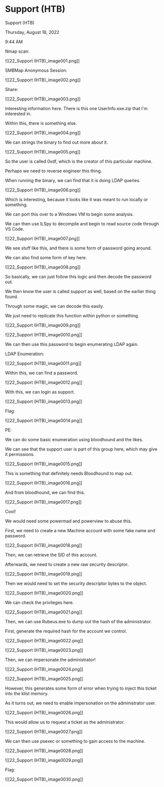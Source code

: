 # Support (HTB)

Support (HTB)

Thursday, August 18, 2022

9:44 AM

Nmap scan:

!\[\[22\_Support (HTB)\_image001.png]]

&#x20;

SMBMap Anonymous Session:

!\[\[22\_Support (HTB)\_image002.png]]

&#x20;

Share:

!\[\[22\_Support (HTB)\_image003.png]]

&#x20;

Interesting information here. There is this one UserInfo.exe.zip that I'm interested in.

Within this, there is something else.

!\[\[22\_Support (HTB)\_image004.png]]

&#x20;

We can strings the binary to find out more about it.

!\[\[22\_Support (HTB)\_image005.png]]

&#x20;

So the user is called 0xdf, which is the creator of this particular machine.

Perhaps we need to reverse engineer this thing.

&#x20;

When running the binary, we can find that it is doing LDAP queries.

!\[\[22\_Support (HTB)\_image006.png]]

&#x20;

Which is interesting, because it looks like it was meant to run locally or something.

We can port this over to a Windows VM to begin some analysis.

&#x20;

We can then use ILSpy to decompile and begin to read source code through VS Code.

&#x20;

!\[\[22\_Support (HTB)\_image007.png]]

&#x20;

We see stuff like this, and there is some form of password going around.

&#x20;

We can also find some form of key here.

!\[\[22\_Support (HTB)\_image008.png]]

&#x20;

So basically, we can just follow this logic and then decode the password out.

We then know the user is called support as well, based on the earlier thing found.

&#x20;

Through some magic, we can decode this easily.

We just need to replicate this function within python or something.

&#x20;

!\[\[22\_Support (HTB)\_image009.png]]

&#x20;

!\[\[22\_Support (HTB)\_image0010.png]]

&#x20;

We can then use this password to begin enumerating LDAP again.

&#x20;

LDAP Enumeration:

!\[\[22\_Support (HTB)\_image0011.png]]

&#x20;

Within this, we can find a password.

!\[\[22\_Support (HTB)\_image0012.png]]

&#x20;

With this, we can login as support.

!\[\[22\_Support (HTB)\_image0013.png]]

&#x20;

Flag:

!\[\[22\_Support (HTB)\_image0014.png]]

&#x20;

PE:

We can do some basic enumeration using bloodhound and the likes.

&#x20;

We can see that the support user is part of this group here, which may give it permissions.

!\[\[22\_Support (HTB)\_image0015.png]]

&#x20;

This is something that definitely needs Bloodhound to map out.

&#x20;

!\[\[22\_Support (HTB)\_image0016.png]]

&#x20;

And from bloodhound, we can find this.

!\[\[22\_Support (HTB)\_image0017.png]]

&#x20;

Cool!

We would need some powermad and powerview to abuse this.

&#x20;

First, we need to create a new Machine account with some fake name and password.

&#x20;

!\[\[22\_Support (HTB)\_image0018.png]]

&#x20;

Then, we can retrieve the SID of this account.

&#x20;

Afterwards, we need to create a new raw security descriptor.

!\[\[22\_Support (HTB)\_image0019.png]]

&#x20;

Then we would need to set the security descriptor bytes to the object.

&#x20;

!\[\[22\_Support (HTB)\_image0020.png]]

&#x20;

We can check the privileges here.

!\[\[22\_Support (HTB)\_image0021.png]]

&#x20;

Then, we can use Rubeus.exe to dump out the hash of the administrator.

&#x20;

First, generate the required hash for the account we control.

!\[\[22\_Support (HTB)\_image0022.png]]

&#x20;

!\[\[22\_Support (HTB)\_image0023.png]]

&#x20;

Then, we can impersonate the administrator!

!\[\[22\_Support (HTB)\_image0024.png]]

&#x20;

!\[\[22\_Support (HTB)\_image0025.png]]

&#x20;

However, this generates some form of error when trying to inject this ticket into the klist memory.

As it turns out, we need to enable impersonation on the administrator user.

&#x20;

!\[\[22\_Support (HTB)\_image0026.png]]

&#x20;

This would allow us to request a ticket as the administrator.

&#x20;

!\[\[22\_Support (HTB)\_image0027.png]]

&#x20;

We can then use psexec or something to gain access to the machine.

!\[\[22\_Support (HTB)\_image0028.png]]

&#x20;

!\[\[22\_Support (HTB)\_image0029.png]]

&#x20;

Flag:

!\[\[22\_Support (HTB)\_image0030.png]]

&#x20;

&#x20;
